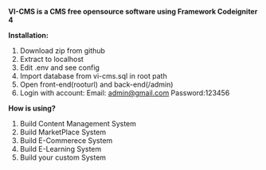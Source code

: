 **VI-CMS is a CMS free opensource software using Framework Codeigniter 4**

**Installation:**
1. Download zip from github
2. Extract to localhost
3. Edit .env and see config
4. Import database from vi-cms.sql in root path
5. Open front-end(rooturl) and back-end(/admin)
6. Login with account: Email: admin@gmail.com Password:123456

**How is using?**
1. Build Content Management System
2. Build MarketPlace System
3. Build E-Commerece System
4. Build E-Learning System
5. Build your custom System

